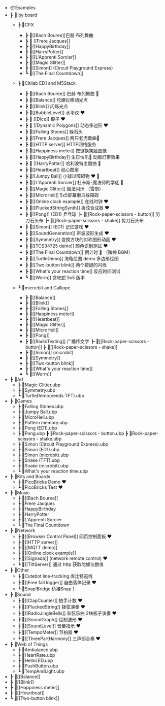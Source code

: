 - 📦Examples
- ┣ 📂 by board
	- ┣ 📂CPX
	  
		- ┣ 📜[[Bach Bouree]]巴赫 布列舞曲
		- ┣ 📜 [[Frere Jacques]]
		- ┣ 📜[[HappyBirthday]]
		- ┣ 📜[[HarryPotter]]
		- ┣ 📜[[L'Apprenti Sorcier]]
		- ┣ 📜[[Magic Glitter]]
		- ┣ 📜[[Simon]] (Circuit Playground Express)
		- ┗ 📜[[The Final Countdown]]
	- ┣ 📂Citilab ED1 and M5Stack
		- ┣ 📜[[Bach Bouree]] 巴赫 布列舞曲 🎵
		- ┣ 📜[[Balance]] 陀螺仪移动光点
		- ┣ 📜[[Blink]] 闪烁光点
		- ┣ 📜[[BubbleLevel]] 水平仪 ❤️
		- ┣ 📜 [[Dice]] 骰子 ❤️
		- ┣ 📜 [[Dynamic Polygons]] 动态多边形 ❤️
		- ┣ 📜[[Falling Stones]] 躲石头
		- ┣ 📜[[Frere Jacques]] 两只老虎歌曲🎵
		- ┣ 📜[[HTTP server]] HTTP网络服务
		- ┣ 📜[[Happiness meter]] 按键换笑脸图像
		- ┣ 📜[[HappyBirthday]] 生日快乐🎵 动画灯带效果
		- ┣ 📜 [[HarryPotter]] 哈利波特主题曲 🎵
		- ┣ 📜[[Heartbeat]] 动心图案
		- ┣ 📜[[Jumpy Ball]]  小球过障碍物 ❤️ 🐛
		- ┣ 📜[[L'Apprenti Sorcier]] 杜卡斯-魔法师的学徒 🎵
		- ┣ 📜[[Magic Glitter]] 魔法闪烁 （雪崩）
		- ┣ 📜[[MicroHeli]] 5x5屏幕懒鸟躲障碍
		- ┣ 📜[[Online clock example]] 在线时钟 ❤️
		- ┣ 📜[[PluckedStringSynth]] 拨弦合成器 ❤️
		- ┣ 📜[[Pong]] (ED1) 乒乓球
		  ┣ 📜[[Rock-paper-scissors - button]] 剪刀石头布
		  ┣ 📜[[Rock-paper-scissors - shake]] 剪刀石头布
		- ┣ 📜[[Simon]] (ED1) 记忆游戏 ❤️
		- ┣ 📜[[SoundGeneration]] 声波波形生成 ❤️
		- ┣ 📜[[Symmetry]] 变换方块的对称图形动画 ❤️
		- ┣ 📜[[TCS34725 demo]] 颜色识别测试 ❤️
		- ┣ 📜[[The Final Countdown]] 倒计时 🎵 （赌神 BGM）
		- ┣ 📜[[TurtleDemo]] 海龟绘图 demo 多边形绘图
		- ┣ 📜[[Two-button blink]] 两个按键的闪烁
		- ┣ 📜[[What's your reaction time]] 反应时间测试
		- ┗ 📜[[Worm]] 贪吃蛇 5x5 版本
	- ┗ 📂micro:bit and Calliope
	  
		- ┣ 📜[[Balance]]
		- ┣ 📜[[Blink]]
		- ┣ 📜[[Falling Stones]]
		- ┣ 📜[[Happiness meter]]
		- ┣ 📜[[Heartbeat]]
		- ┣ 📜[[Magic Glitter]]
		- ┣ 📜[[MicroHeli]]
		- ┣ 📜[[Pong]]
		- ┣ 📜[[RadioTexting]] 广播传文字
		  ┣ 📜[[Rock-paper-scissors - button]]
		  ┣ 📜[[Rock-paper-scissors - shake]]
		- ┣ 📜[[Simon]] (microbit)
		- ┣ 📜[[Symmetry]]
		- ┣ 📜[[Two-button blink]]
		- ┣ 📜[[What's your reaction time]]
		- ┗ 📜[[Worm]]
- ┣ 📂Art
	- ┣ 📜Magic Glitter.ubp
	- ┣ 📜Symmetry.ubp
	- ┗ 📜TurtleDemo(needs TFT).ubp
- ┣ 📂Games
	- ┣ 📜Falling Stones.ubp
	- ┣ 📜Jumpy Ball.ubp
	- ┣ 📜MicroHeli.ubp
	- ┣ 📜Pattern memory.ubp
	- ┣ 📜Pong (ED1).ubp
	- ┣ 📜Pong.ubp
	  ┣ 📜Rock-paper-scissors - button.ubp
	  ┣ 📜Rock-paper-scissors - shake.ubp
	- ┣ 📜Simon (Circuit Playground Express).ubp
	- ┣ 📜Simon (ED1).ubp
	- ┣ 📜Simon (microbit).ubp
	- ┣ 📜Snake (TFT).ubp
	- ┣ 📜Snake (microbit).ubp
	- ┗ 📜What's your reaction time.ubp
- ┣ 📂Kits and Boards
	- ┣ 📜PicoBricks Demo ❤️
	- ┗ 📜PicoBricks Test  ❤️
- ┣ 📂Music
	- ┣ 📜[[Bach Bouree]]
	- ┣ 📜Frere Jacques
	- ┣ 📜HappyBirthday
	- ┣ 📜HarryPotter
	- ┣ 📜L'Apprenti Sorcier
	- ┗ 📜The Final Countdown
- ┣ 📂Network
	- ┣ 📜[[Browser Control Panel]] 网页控制面板 ❤️
	- ┣ 📜[[HTTP server]]
	- ┣ 📜[[MQTT demo]]
	- ┣ 📜[[Online clock example]]
	- ┣ 📜[[Signada]] (network remote control) ❤️
	- ┗ 📜[[TiltServer]] 通过 http 获取陀螺仪数值
- ┣ 📂Other
	- ┣ 📜Cutebot line-tracking 库比特巡线
	- ┣ 📜[[Free fall logger]] 自由落体记录 ❤️
	- ┗ 📜Snap!Bridge 桥接Snap！
- ┣ 📂Sound
	- ┣ 📜[[ClapCounter]] 拍手计数 ❤️
	- ┣ 📜[[PluckedString]] 拨弦演奏 ❤️
	- ┣ 📜[[RadioJingleBells]] 和弦乐曲 2块板子演奏 ❤️
	- ┣ 📜[[SoundGraph]] 绘制波形 ❤️
	- ┣ 📜[[SoundLevel]] 音量指示 ❤️
	- ┣ 📜[[TempoMeter]] 节拍器 ❤️
	- ┗ 📜[[ThreePartHarmony]] 三声部合奏 ❤️
- ┣ 📂Web of Things
	- ┣ 📜Ambulance.ubp
	- ┣ 📜HeartRate.ubp
	- ┣ 📜HelloLED.ubp
	- ┣ 📜PushButton.ubp
	- ┗ 📜TempAndLight.ubp
- ┣ 📜[[Balance]]
- ┣ 📜[[Blink]]
- ┣ 📜[[Happiness meter]]
- ┣ 📜[[Heartbeat]]
- ┗ 📜[[Two-button blink]]